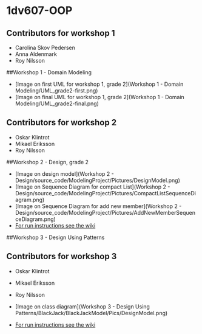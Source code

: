 # 1dv607-OOP


## Contributors for workshop 1
* Carolina Skov Pedersen
* Anna Aldenmark
* Roy Nilsson

##Workshop 1 - Domain Modeling
* [Image on first UML for workshop 1, grade 2](Workshop 1 - Domain Modeling/UML_grade2-first.png)
* [Image on final UML for workshop 1, grade 2](Workshop 1 - Domain Modeling/UML_grade2-final.png)

## Contributors for workshop 2
* Oskar Klintrot
* Mikael Eriksson
* Roy Nilsson

##Workshop 2 - Design, grade 2
* [Image on design model](Workshop 2 - Design/source_code/ModelingProject/Pictures/DesignModel.png)
* [Image on Sequence Diagram for compact List](Workshop 2 - Design/source_code/ModelingProject/Pictures/CompactListSequenceDiagram.png)
* [Image on Sequence Diagram for add new member](Workshop 2 - Design/source_code/ModelingProject/Pictures/AddNewMemberSequenceDiagram.png)
* [For run instructions see the wiki](https://github.com/rn222cx/1dv607-OOP/wiki)

##Workshop 3 - Design Using Patterns

## Contributors for workshop 3
* Oskar Klintrot
* Mikael Eriksson
* Roy Nilsson

* [Image on class diagram](Workshop 3 - Design Using Patterns/BlackJack/BlackJackModel/Pics/DesignModel.png)
* [For run instructions see the wiki](https://github.com/rn222cx/1dv607-OOP/wiki)


